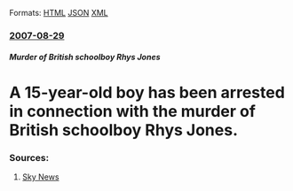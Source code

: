 
Formats: [HTML](/news/2007/08/29/a-15-year-old-boy-has-been-arrested-in-connection-with-the-murder-of-british-schoolboy-rhys-jones.html)  [JSON](/news/2007/08/29/a-15-year-old-boy-has-been-arrested-in-connection-with-the-murder-of-british-schoolboy-rhys-jones.json)  [XML](/news/2007/08/29/a-15-year-old-boy-has-been-arrested-in-connection-with-the-murder-of-british-schoolboy-rhys-jones.xml)  

### [2007-08-29](/news/2007/08/29/index.md)

##### Murder of British schoolboy Rhys Jones
#  A 15-year-old boy has been arrested in connection with the murder of British schoolboy Rhys Jones. 




### Sources:

1. [Sky News](http://news.sky.com/skynews/article/0,,30100-1281797,00.html)
